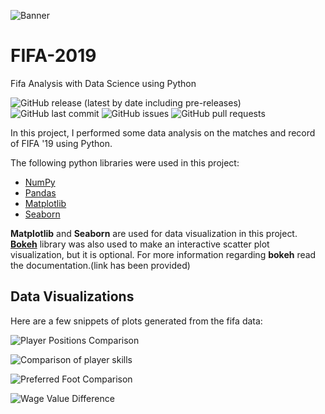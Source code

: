 <!-- Add banner here -->
![Banner](https://github.com/abukimemia/FIFA-2019/Assets/copertina_bianca_neutra_fifa_19.png)

<!-- Project Title -->
# FIFA-2019
Fifa Analysis with Data Science using Python

<!-- Add buttons here -->
![GitHub release (latest by date including pre-releases)](https://img.shields.io/github/v/release/navendu-pottekkat/awesome-readme?include_prereleases)
![GitHub last commit](https://img.shields.io/github/last-commit/abukimemia/FIFA-2019)
![GitHub issues](https://img.shields.io/github/issues-raw/abukimemia/FIFA-2019)
![GitHub pull requests](https://img.shields.io/github/issues-pr/abukimemia/FIFA-2019)

<!-- Describe the project in brief -->
In this project, I performed some data analysis on the matches and record of FIFA '19 using Python.

The following python libraries were used in this project:
* [NumPy](https://numpy.org/doc/stable/user/quickstart.html)
* [Pandas](https://pandas.pydata.org/docs/user_guide/index.html)
* [Matplotlib](https://matplotlib.org/stable/tutorials/introductory/usage.html)
* [Seaborn](https://seaborn.pydata.org/tutorial.html)

**Matplotlib** and **Seaborn** are used for data visualization in this project. 
**[Bokeh](https://docs.bokeh.org/en/latest/)** library was also used to make an interactive scatter plot visualization, but it is optional. For more information regarding **bokeh** read the documentation.(link has been provided)

## Data Visualizations
Here are a few snippets of plots generated from the fifa data:

![Player Positions Comparison](https://github.com/abukimemia/FIFA-2019/Assets/player_positions.png)

![Comparison of player skills](https://github.com/abukimemia/FIFA-2019/Assets/playerskills_comparison.png)

![Preferred Foot Comparison](https://github.com/abukimemia/FIFA-2019/Assets/preffered_foot.png)

![Wage Value Difference](https://github.com/abukimemia/FIFA-2019/Assets/WageValue_scatterplot.png)

